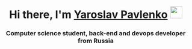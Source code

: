 
<h1 align="center">Hi there, I'm <a href="https://daniilshat.ru/" target="_blank">Yaroslav Pavlenko</a> 
<img src="https://github.com/blackcater/blackcater/raw/main/images/Hi.gif" height="32"/></h1>
<h3 align="center">Computer science student, back-end and devops developer from Russia</h3>
